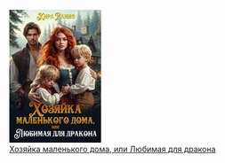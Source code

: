 ![](Хозяйка%20маленького%20дома,%20или%20Любимая%20для%20дракона.jpg)  
[Хозяйка маленького дома, или Любимая для дракона](Хозяйка%20маленького%20дома,%20или%20Любимая%20для%20дракона.md)

